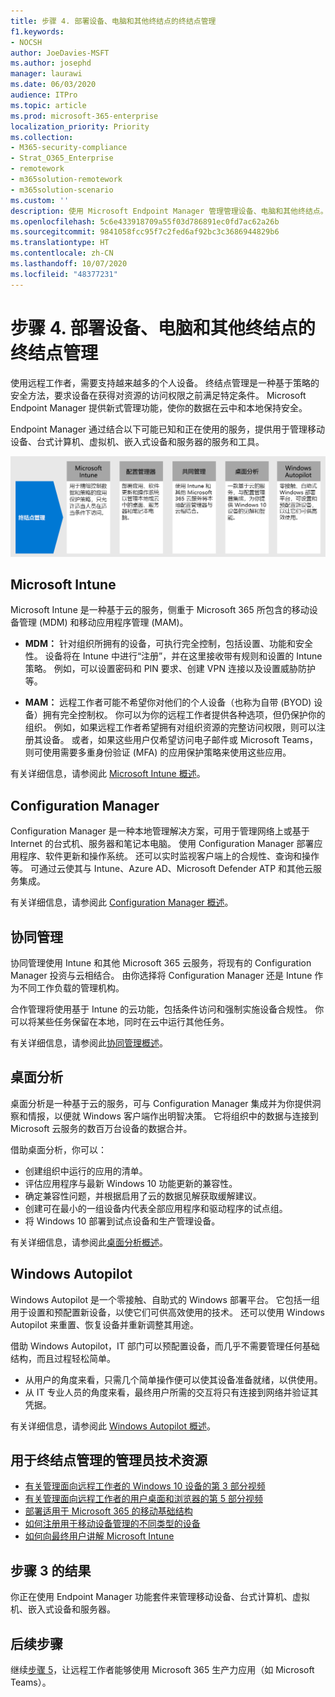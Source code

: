 ```yaml
---
title: 步骤 4. 部署设备、电脑和其他终结点的终结点管理
f1.keywords:
- NOCSH
author: JoeDavies-MSFT
ms.author: josephd
manager: laurawi
ms.date: 06/03/2020
audience: ITPro
ms.topic: article
ms.prod: microsoft-365-enterprise
localization_priority: Priority
ms.collection:
- M365-security-compliance
- Strat_O365_Enterprise
- remotework
- m365solution-remotework
- m365solution-scenario
ms.custom: ''
description: 使用 Microsoft Endpoint Manager 管理管理设备、电脑和其他终结点。
ms.openlocfilehash: 5c6e433918709a55f03d786891ec0fd7ac62a26b
ms.sourcegitcommit: 9841058fcc95f7c2fed6af92bc3c3686944829b6
ms.translationtype: HT
ms.contentlocale: zh-CN
ms.lasthandoff: 10/07/2020
ms.locfileid: "48377231"
---
```

# <a name="step-4-deploy-endpoint-management-for-your-devices-pcs-and-other-endpoints"></a>步骤 4. 部署设备、电脑和其他终结点的终结点管理

使用远程工作者，需要支持越来越多的个人设备。 终结点管理是一种基于策略的安全方法，要求设备在获得对资源的访问权限之前满足特定条件。 Microsoft Endpoint Manager 提供新式管理功能，使你的数据在云中和本地保持安全。 

Endpoint Manager 通过结合以下可能已知和正在使用的服务，提供用于管理移动设备、台式计算机、虚拟机、嵌入式设备和服务器的服务和工具。

![用于终结点管理的组件](../media/empower-people-to-work-remotely/endpoint-managment-step-grid.png)

## <a name="microsoft-intune"></a>Microsoft Intune

Microsoft Intune 是一种基于云的服务，侧重于 Microsoft 365 所包含的移动设备管理 (MDM) 和移动应用程序管理 (MAM)。 

- **MDM：** 针对组织所拥有的设备，可执行完全控制，包括设置、功能和安全性。 设备将在 Intune 中进行“注册”，并在这里接收带有规则和设置的 Intune 策略。 例如，可以设置密码和 PIN 要求、创建 VPN 连接以及设置威胁防护等。

- **MAM：** 远程工作者可能不希望你对他们的个人设备（也称为自带 (BYOD) 设备）拥有完全控制权。 你可以为你的远程工作者提供各种选项，但仍保护你的组织。 例如，如果远程工作者希望拥有对组织资源的完整访问权限，则可以注册其设备。 或者，如果这些用户仅希望访问电子邮件或 Microsoft Teams，则可使用需要多重身份验证 (MFA) 的应用保护策略来使用这些应用。

有关详细信息，请参阅此 [Microsoft Intune 概述](https://docs.microsoft.com/intune/fundamentals/what-is-intune)。

## <a name="configuration-manager"></a>Configuration Manager

Configuration Manager 是一种本地管理解决方案，可用于管理网络上或基于 Internet 的台式机、服务器和笔记本电脑。 使用 Configuration Manager 部署应用程序、软件更新和操作系统。 还可以实时监视客户端上的合规性、查询和操作等。 可通过云使其与 Intune、Azure AD、Microsoft Defender ATP 和其他云服务集成。 

有关详细信息，请参阅此 [Configuration Manager 概述](https://docs.microsoft.com/mem/configmgr/core/understand/introduction)。

## <a name="co-management"></a>协同管理

协同管理使用 Intune 和其他 Microsoft 365 云服务，将现有的 Configuration Manager 投资与云相结合。 由你选择将 Configuration Manager 还是 Intune 作为不同工作负载的管理机构。 

合作管理将使用基于 Intune 的云功能，包括条件访问和强制实施设备合规性。 你可以将某些任务保留在本地，同时在云中运行其他任务。

有关详细信息，请参阅此[协同管理概述](https://docs.microsoft.com/mem/configmgr/comanage/overview)。

## <a name="desktop-analytics"></a>桌面分析

桌面分析是一种基于云的服务，可与 Configuration Manager 集成并为你提供洞察和情报，以便就 Windows 客户端作出明智决策。 它将组织中的数据与连接到 Microsoft 云服务的数百万台设备的数据合并。 

借助桌面分析，你可以：

- 创建组织中运行的应用的清单。
- 评估应用程序与最新 Windows 10 功能更新的兼容性。
- 确定兼容性问题，并根据启用了云的数据见解获取缓解建议。
- 创建可在最小的一组设备内代表全部应用程序和驱动程序的试点组。
- 将 Windows 10 部署到试点设备和生产管理设备。

有关详细信息，请参阅此[桌面分析概述](https://docs.microsoft.com/mem/configmgr/desktop-analytics/overview)。

## <a name="windows-autopilot"></a>Windows Autopilot

Windows Autopilot 是一个零接触、自助式的 Windows 部署平台。 它包括一组用于设置和预配置新设备，以使它们可供高效使用的技术。 还可以使用 Windows Autopilot 来重置、恢复设备并重新调整其用途。 

借助 Windows Autopilot，IT 部门可以预配置设备，而几乎不需要管理任何基础结构，而且过程轻松简单。 

- 从用户的角度来看，只需几个简单操作便可以使其设备准备就绪，以供使用。 
- 从 IT 专业人员的角度来看，最终用户所需的交互将只有连接到网络并验证其凭据。

有关详细信息，请参阅此 [Windows Autopilot 概述](https://docs.microsoft.com/windows/deployment/windows-autopilot/windows-autopilot)。

## <a name="admin-technical-resources-for-endpoint-management"></a>用于终结点管理的管理员技术资源

- [有关管理面向远程工作者的 Windows 10 设备的第 3 部分视频](https://resources.techcommunity.microsoft.com/enabling-remote-work/#security)
- [有关管理面向远程工作者的用户桌面和浏览器的第 5 部分视频](https://resources.techcommunity.microsoft.com/enabling-remote-work/#security)
- [部署适用于 Microsoft 365 的移动基础结构](https://docs.microsoft.com/microsoft-365/enterprise/mobility-infrastructure)
- [如何注册用于移动设备管理的不同类型的设备](https://docs.microsoft.com/mem/intune/enrollment/device-enrollment)
- [如何向最终用户讲解 Microsoft Intune](https://docs.microsoft.com/mem/intune/fundamentals/end-user-educate)
 
## <a name="results-of-step-3"></a>步骤 3 的结果

你正在使用 Endpoint Manager 功能套件来管理移动设备、台式计算机、虚拟机、嵌入式设备和服务器。

## <a name="next-step"></a>后续步骤

继续[步骤 5](empower-people-to-work-remotely-teams-productivity-apps.md)，让远程工作者能够使用 Microsoft 365 生产力应用（如 Microsoft Teams）。
